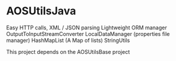 AOSUtilsJava
============
Easy HTTP calls, XML / JSON parsing
Lightweight ORM manager
OutputToInputStreamConverter
LocalDataManager (properties file manager)
HashMapList (A Map of lists)
StringUtils

This project depends on the AOSUtilsBase project
